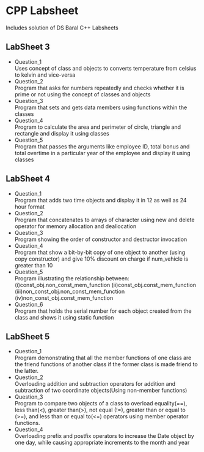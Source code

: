 # CPP Labsheet
Includes solution of DS Baral C++ Labsheets

## LabSheet 3
* Question_1
<br>Uses concept of class and objects to converts temperature from celsius to kelvin and vice-versa
* Question_2
<br>Program that asks for numbers repeatedly and checks whether it is prime or not using the concept of classes and objects
* Question_3
<br>Program that sets and gets data members using functions within the classes
* Question_4
<br>Program to calculate the area and perimeter of circle, triangle and rectangle and display it using classes
* Question_5
<br>Program that passes the arguments like employee ID, total bonus and total overtime in a particular year of the employee and display it using classes

## LabSheet 4
* Question_1
<br>Program that adds two time objects and display it in 12 as well as 24 hour format
* Question_2
<br>Program that concatenates to arrays of character using new and delete operator for memory allocation and deallocation
* Question_3
<br>Program showing the order of constructor and destructor invocation
* Question_4
<br>Program that show a bit-by-bit copy of one object to another (using copy constructor) and give 10% discount on charge if num_vehicle is greater than 10
* Question_5
<br>Program illustrating the relationship between:  (i)const_obj.non_const_mem_function  (ii)const_obj.const_mem_function  (iii)non_const_obj.non_const_mem_function  (iv)non_const_obj.const_mem_function
* Question_6
<br>Program that holds the serial number for each object created from the class and shows it using static function

## LabSheet 5
* Question_1
<br>Program demonstrating that all the member functions of one class are the friend functions of another class if the former class is made friend to the latter.
* Question_2
<br> Overloading addition and subtraction operators for addition and subtraction of two coordinate objects(Using non-member functions)
* Question_3
<br>Program to compare two objects of a class to overload equality(==), less than(<), greater than(>), not equal (!=), greater than or equal to (>=), and less than or equal to(<=) operators using member operator functions.
* Question_4
<br>Overloading prefix and postfix operators to increase the Date object by one day, while causing appropriate increments to the month and year